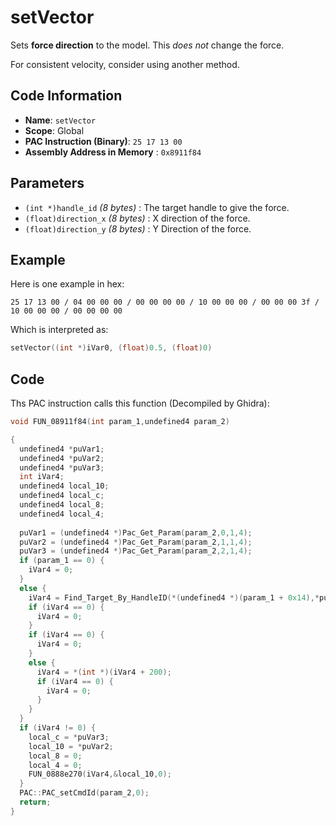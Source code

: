 # setVector

Sets **force direction** to the model. This *does not* change the force.

For consistent velocity, consider using another method.

## Code Information

- **Name**: `setVector`
- **Scope**: Global
- **PAC Instruction (Binary)**: `25 17 13 00`
- **Assembly Address in Memory** : `0x8911f84`

## Parameters

- `(int *)handle_id` *(8 bytes)* : The target handle to give the force.
- `(float)direction_x` *(8 bytes)* : X direction of the force.
- `(float)direction_y` *(8 bytes)* : Y Direction of the force.

## Example

Here is one example in hex:

```25 17 13 00 / 04 00 00 00 / 00 00 00 00 / 10 00 00 00 / 00 00 00 3f / 10 00 00 00 / 00 00 00 00```

Which is interpreted as:

```c
setVector((int *)iVar0, (float)0.5, (float)0)
```

## Code

Ths PAC instruction calls this function (Decompiled by Ghidra):

```c
void FUN_08911f84(int param_1,undefined4 param_2)

{
  undefined4 *puVar1;
  undefined4 *puVar2;
  undefined4 *puVar3;
  int iVar4;
  undefined4 local_10;
  undefined4 local_c;
  undefined4 local_8;
  undefined4 local_4;
  
  puVar1 = (undefined4 *)Pac_Get_Param(param_2,0,1,4);
  puVar2 = (undefined4 *)Pac_Get_Param(param_2,1,1,4);
  puVar3 = (undefined4 *)Pac_Get_Param(param_2,2,1,4);
  if (param_1 == 0) {
    iVar4 = 0;
  }
  else {
    iVar4 = Find_Target_By_HandleID(*(undefined4 *)(param_1 + 0x14),*puVar1,1);
    if (iVar4 == 0) {
      iVar4 = 0;
    }
    if (iVar4 == 0) {
      iVar4 = 0;
    }
    else {
      iVar4 = *(int *)(iVar4 + 200);
      if (iVar4 == 0) {
        iVar4 = 0;
      }
    }
  }
  if (iVar4 != 0) {
    local_c = *puVar3;
    local_10 = *puVar2;
    local_8 = 0;
    local_4 = 0;
    FUN_0888e270(iVar4,&local_10,0);
  }
  PAC::PAC_setCmdId(param_2,0);
  return;
}
```

